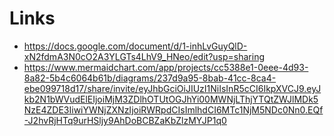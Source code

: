 # Links
- https://docs.google.com/document/d/1-inhLvGuyQlD-xN2fdmA3N0cO2A3YLGTs4LhV9_HNeo/edit?usp=sharing
- https://www.mermaidchart.com/app/projects/cc5388e1-0eee-4d93-8a82-5b4c6064b61b/diagrams/237d9a95-8bab-41cc-8ca4-ebe099718d17/share/invite/eyJhbGciOiJIUzI1NiIsInR5cCI6IkpXVCJ9.eyJkb2N1bWVudElEIjoiMjM3ZDlhOTUtOGJhYi00MWNjLThjYTQtZWJlMDk5NzE4ZDE3IiwiYWNjZXNzIjoiRWRpdCIsImlhdCI6MTc1NjM5NDc0Nn0.EQf-J2hvRjHTq9urHSljy9AhDoBCBZaKbZlzMYJP1q0
